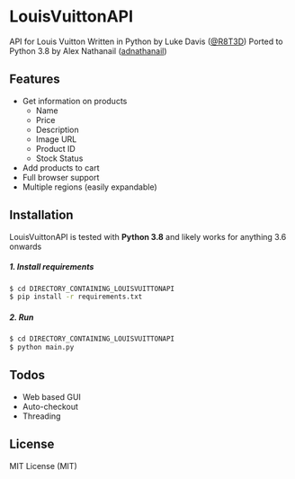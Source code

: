 # LouisVuittonAPI
API for Louis Vuitton
Written in Python by Luke Davis ([@R8T3D](http://www.twitter.com/R8T3D))
Ported to Python 3.8 by Alex Nathanail ([adnathanail](https://github.com/adnathanail))

## Features
  * Get information on products
    * Name
    * Price
    * Description
    * Image URL
    * Product ID
    * Stock Status
  * Add products to cart
  * Full browser support
  * Multiple regions (easily expandable)

## Installation

LouisVuittonAPI is tested with **Python 3.8** and likely works for anything 3.6 onwards

#####  1. Install requirements
```sh
$ cd DIRECTORY_CONTAINING_LOUISVUITTONAPI
$ pip install -r requirements.txt
```

#####  2. Run
```sh
$ cd DIRECTORY_CONTAINING_LOUISVUITTONAPI
$ python main.py
```

## Todos

 * Web based GUI
 * Auto-checkout
 * Threading

## License

MIT License (MIT)
